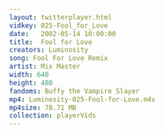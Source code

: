 ```yaml
---
layout: twitterplayer.html
vidkey: 025-Fool_for_Love
date:   2002-05-14 10:00:00
title:  Fool for Love
creators: Luminosity
song: Fool For Love Remix
artist: Mix Master
width: 640
height: 480
fandoms: Buffy the Vampire Slayer
mp4: Luminosity-025-Fool-for-Love.m4v
mp4size: 78.71 MB
collection: playerVids
---
```


  <div>
  
  </div>
  